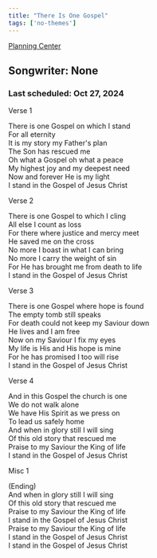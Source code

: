 ```yaml
---
title: "There Is One Gospel"
tags: ['no-themes']
---
```


[Planning Center](https://services.planningcenteronline.com/songs/22889240)

## Songwriter: None
### Last scheduled: Oct 27, 2024          

Verse 1  
  
There is one Gospel on which I stand  
For all eternity  
It is my story my Father's plan  
The Son has rescued me  
Oh what a Gospel oh what a peace  
My highest joy and my deepest need  
Now and forever He is my light  
I stand in the Gospel of Jesus Christ  
  
Verse 2  
  
There is one Gospel to which I cling  
All else I count as loss  
For there where justice and mercy meet  
He saved me on the cross  
No more I boast in what I can bring  
No more I carry the weight of sin  
For He has brought me from death to life  
I stand in the Gospel of Jesus Christ  
  
Verse 3  
  
There is one Gospel where hope is found  
The empty tomb still speaks  
For death could not keep my Saviour down  
He lives and I am free  
Now on my Saviour I fix my eyes  
My life is His and His hope is mine  
For he has promised I too will rise  
I stand in the Gospel of Jesus Christ  
  
Verse 4  
  
And in this Gospel the church is one  
We do not walk alone  
We have His Spirit as we press on  
To lead us safely home  
And when in glory still I will sing  
Of this old story that rescued me  
Praise to my Saviour the King of life  
I stand in the Gospel of Jesus Christ  
  
Misc 1  
  
(Ending)  
And when in glory still I will sing  
Of this old story that rescued me  
Praise to my Saviour the King of life  
I stand in the Gospel of Jesus Christ  
Praise to my Saviour the King of life  
I stand in the Gospel of Jesus Christ  
I stand in the Gospel of Jesus Christ
